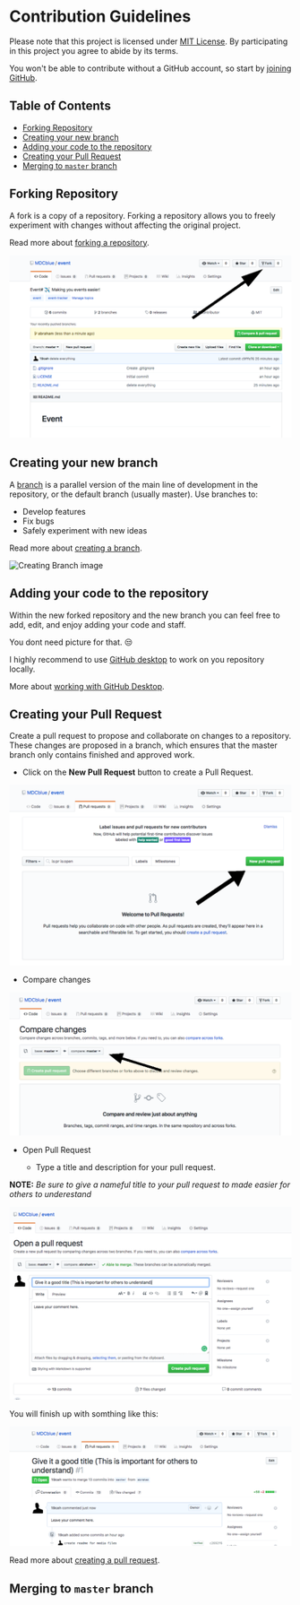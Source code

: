 # Contribution Guidelines

Please note that this project is licensed under [MIT License](https://github.com/MDCblue/event/blob/master/LICENSE). 
By participating in this project you agree to abide by its terms.

You won't be able to contribute without a GitHub account, so start by [joining GitHub](https://github.com/join).
## Table of Contents

- [Forking Repository](#forking-repository)
- [Creating your new branch](#creating-your-new-branch)
- [Adding your code to the repository](#adding-your-code-to-the-repository)
- [Creating your Pull Request](#creating-your-pull-request)
- [Merging to `master` branch](#merging-to-master-branch)


## Forking Repository

A fork is a copy of a repository. 
Forking a repository allows you to freely experiment with changes without affecting the original project.

Read more about [forking a repository](https://help.github.com/articles/fork-a-repo/).


![Forking image](/media/contributing/forking-repository.png)

## Creating your new branch

A [branch](https://help.github.com/articles/about-branches/) is a parallel version of the main line of development in the repository, or the default branch (usually master). Use branches to:

- Develop features
- Fix bugs
- Safely experiment with new ideas

Read more about [creating a branch](https://help.github.com/articles/creating-and-deleting-branches-within-your-repository/).

![Creating Branch image](https://help.github.com/assets/images/help/branch/branch-selection-dropdown.png)


## Adding your code to the repository

Within the new forked repository and the new branch you can feel free to add, edit, and enjoy adding your code and staff.

You dont need picture for that. 😒

I highly recommend to use [GitHub desktop](https://desktop.github.com/) to work on you repository locally.

More about [working with GitHub Desktop](https://resources.github.com/webcasts/GitHub-and-GitHub-desktop/).

## Creating your Pull Request

Create a pull request to propose and collaborate on changes to a repository. These changes are proposed in a branch, which ensures that the master branch only contains finished and approved work.

- Click on the **New Pull Request** button to create a Pull Request.

![Pull request image](/media/contributing/creating-pull-request.png)

- Compare changes

![Compare changes image](/media/contributing/compare-changes.png)

- Open Pull Request

     - Type a title and description for your pull request.
       

**NOTE:** *Be sure to give a nameful title to your pull request to made easier for others to underestand*
  
![Open pull request image](/media/contributing/open-pull-request.png)

You will finish up with somthing like this:

![Finished pull request image](/media/contributing/finished-pull-request.png)

Read more about [creating a pull request](https://help.github.com/articles/creating-a-pull-request/).

## Merging to `master` branch



